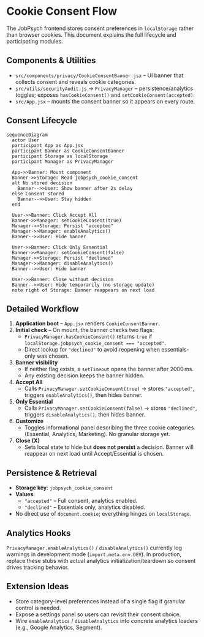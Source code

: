 # Cookie Consent Flow

The JobPsych frontend stores consent preferences in `localStorage` rather than browser cookies. This document explains the full lifecycle and participating modules.

## Components & Utilities

- `src/components/privacy/CookieConsentBanner.jsx` – UI banner that collects consent and reveals cookie categories.
- `src/utils/securityAudit.js` → `PrivacyManager` – persistence/analytics toggles; exposes `hasCookieConsent()` and `setCookieConsent(accepted)`.
- `src/App.jsx` – mounts the consent banner so it appears on every route.

## Consent Lifecycle

```mermaid
sequenceDiagram
  actor User
  participant App as App.jsx
  participant Banner as CookieConsentBanner
  participant Storage as localStorage
  participant Manager as PrivacyManager

  App->>Banner: Mount component
  Banner->>Storage: Read jobpsych_cookie_consent
  alt No stored decision
    Banner-->>User: Show banner after 2s delay
  else Consent stored
    Banner-->>User: Stay hidden
  end

  User->>Banner: Click Accept All
  Banner->>Manager: setCookieConsent(true)
  Manager->>Storage: Persist "accepted"
  Manager->>Manager: enableAnalytics()
  Banner-->>User: Hide banner

  User->>Banner: Click Only Essential
  Banner->>Manager: setCookieConsent(false)
  Manager->>Storage: Persist "declined"
  Manager->>Manager: disableAnalytics()
  Banner-->>User: Hide banner

  User->>Banner: Close without decision
  Banner-->>User: Hide temporarily (no storage update)
  note right of Storage: Banner reappears on next load
```

## Detailed Workflow

1. **Application boot** – `App.jsx` renders `CookieConsentBanner`.
2. **Initial check** – On mount, the banner checks two flags:
   - `PrivacyManager.hasCookieConsent()` returns `true` if `localStorage.jobpsych_cookie_consent === "accepted"`.
   - Direct lookup for `"declined"` to avoid reopening when essentials-only was chosen.
3. **Banner visibility**
   - If neither flag exists, a `setTimeout` opens the banner after 2000 ms.
   - Any existing decision keeps the banner hidden.
4. **Accept All**
   - Calls `PrivacyManager.setCookieConsent(true)` → stores `"accepted"`, triggers `enableAnalytics()`, then hides banner.
5. **Only Essential**
   - Calls `PrivacyManager.setCookieConsent(false)` → stores `"declined"`, triggers `disableAnalytics()`, then hides banner.
6. **Customize**
   - Toggles informational panel describing the three cookie categories (Essential, Analytics, Marketing). No granular storage yet.
7. **Close (X)**
   - Sets local state to hide but **does not persist** a decision. Banner will reappear on next load until Accept/Essential is chosen.

## Persistence & Retrieval

- **Storage key**: `jobpsych_cookie_consent`
- **Values**:
  - `"accepted"` – Full consent, analytics enabled.
  - `"declined"` – Essentials only, analytics disabled.
- No direct use of `document.cookie`; everything hinges on `localStorage`.

## Analytics Hooks

`PrivacyManager.enableAnalytics()` / `disableAnalytics()` currently log warnings in development mode (`import.meta.env.DEV`). In production, replace these stubs with actual analytics initialization/teardown so consent drives tracking behavior.

## Extension Ideas

- Store category-level preferences instead of a single flag if granular control is needed.
- Expose a settings panel so users can revisit their consent choice.
- Wire `enableAnalytics` / `disableAnalytics` into concrete analytics loaders (e.g., Google Analytics, Segment).
